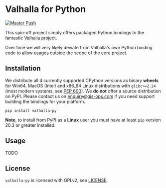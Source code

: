 # Valhalla for Python
[![Master Push](https://github.com/gis-ops/valhalla-py/actions/workflows/push_master.yml/badge.svg)](https://github.com/gis-ops/valhalla-py/actions/workflows/push_master.yml)

This spin-off project simply offers packaged Python bindings to the fantastic [Valhalla project](https://github.com/valhalla/valhalla).

Over time we will very likely deviate from Valhalla's own Python binding code to allow usages outside the scope of the core project.

## Installation
 
We distribute all 4 currently supported CPython versions as binary **wheels** for Win64, MacOS (Intel) and x86_64 Linux distributions with `glibc>=2.24` (most modern systems, see [PEP 600](https://www.python.org/dev/peps/pep-0600/)). We **do not** offer a source distribution on PyPI. Please contact us on enquiry@gis-ops.com if you need support building the bindings for your platform.

`pip install valhalla-py`

**Note**, to install from PyPI as a **Linux** user you must have at least `pip` version 20.3 or greater installed.

## Usage

TODO

## License

`valhalla-py` is licensed with GPLv2, see [LICENSE](./LICENSE).
